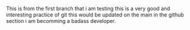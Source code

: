 This is from the first branch that i am testing
this is a very good and interesting practice of git 
this would be updated on the main in the github section
i am becomming a badass developer.